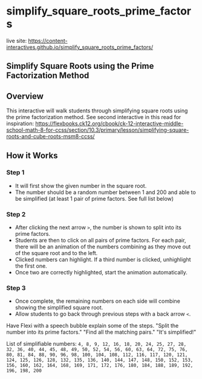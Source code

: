 # simplify_square_roots_prime_factors
live site: https://content-interactives.github.io/simplify_square_roots_prime_factors/

## Simplify Square Roots using the Prime Factorization Method


## Overview

This interactive will walk students through simplifying square roots using the prime factorization method.
See second interactive in this read for inspiration: https://flexbooks.ck12.org/cbook/ck-12-interactive-middle-school-math-8-for-ccss/section/10.3/primary/lesson/simplifying-square-roots-and-cube-roots-msm8-ccss/

## How it Works
### Step 1
- It will first show the given number in the square root. 
- The number should be a random number between 1 and 200 and able to be simplified (at least 1 pair of prime factors. See full list below)

### Step 2
- After clicking the next arrow `>`, the number is shown to split into its prime factors. 
- Students are then to click on all pairs of prime factors. For each pair, there will be an animation of the numbers combining as they move out of the square root and to the left.
- Clicked numbers can highlight. If a third number is clicked, unhighlight the first one.
- Once two are correctly highlighted, start the animation automatically.

### Step 3
- Once complete, the remaining numbers on each side will combine showing the simplified square root.
- Allow students to go back through previous steps with a back arrow `<`.


Have Flexi with a speech bubble explain some of the steps. "Split the number into its prime factors." "Find all the matching pairs." "It's simplified!"

List of simplifiable numbers:
`4, 8, 9, 12, 16, 18, 20, 24, 25, 27, 28, 32, 36, 40, 44, 45, 48, 49, 50, 52, 54, 56, 60, 63, 64, 72, 75, 76, 80, 81, 84, 88, 90, 96, 98, 100, 104, 108, 112, 116, 117, 120, 121, 124, 125, 126, 128, 132, 135, 136, 140, 144, 147, 148, 150, 152, 153, 156, 160, 162, 164, 168, 169, 171, 172, 176, 180, 184, 188, 189, 192, 196, 198, 200`
